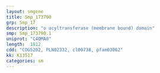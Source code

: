 ```yaml
---
layout: smgene
title: Smp_173790
grp: Smp_17
description: "o acyltransferase (membrane bound) domain"
smp: Smp_173790.1
uniprot: "C4QMA8"
length:  1812
cdd: "COG5202, PLN02332, cl00738, pfam03062"
kk: K13517
categories: sm
---
```

